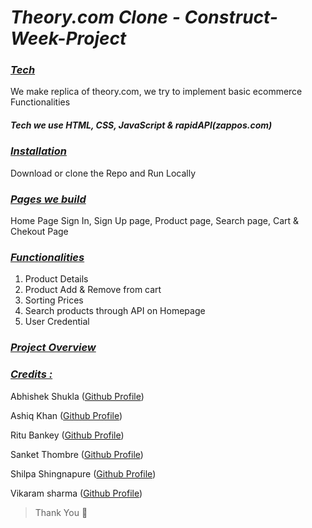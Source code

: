 # ***Theory.com Clone - Construct-Week-Project***

### *<u>Tech</u>*
We make replica of theory.com, we try to implement basic ecommerce Functionalities
##### Tech we use HTML, CSS, JavaScript & rapidAPI(zappos.com)
 

<div style='page-break-after: always'></div>

### *<u>Installation</u>*
Download or clone the Repo and Run Locally

<div style='page-break-after: always'></div>

### *<u>Pages we build</u>*
Home Page
Sign In, Sign Up page,
Product page, Search page, Cart & Chekout Page

<div style='page-break-after: always'></div>

### *<u>Functionalities</u>* 
1. Product Details
2. Product Add & Remove from cart 
3. Sorting Prices
4. Search products through API on Homepage
5. User Credential

<div style='page-break-after: always'></div>

### *<u>Project Overview</u>*




 


<div style='page-break-after: always'></div>

### *<u>Credits :</u>*

Abhishek Shukla (<a href="https://github.com/shuklabhisekh" target="_blank">Github Profile</a>)

Ashiq Khan (<a href="https://github.com/ashiq352" target="_blank">Github Profile</a>)

Ritu Bankey (<a href="https://github.com/Ritu1011" target="_blank">Github Profile</a>)

Sanket Thombre (<a href="https://github.com/sanket008" target="_blank">Github Profile</a>)

Shilpa Shingnapure (<a href="https://github.com/shilpashingnapure" target="_blank">Github Profile</a>)

Vikaram sharma (<a href="https://github.com/vikram-sharma1" target="_blank">Github Profile</a>)


> Thank You :sparkling_heart:

